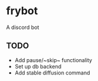 # frybot
A discord bot

## TODO
- Add pause/~skip~ functionality
- Set up db backend
- Add stable diffusion command
